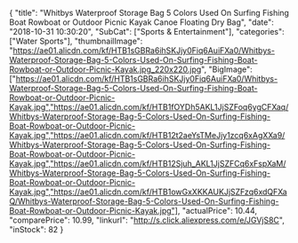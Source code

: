 {
	"title": "Whitbys Waterproof Storage Bag 5 Colors Used On Surfing  Fishing Boat Rowboat or Outdoor Picnic Kayak Canoe Floating Dry Bag",
	"date": "2018-10-31 10:30:20",
	"SubCat": ["Sports & Entertainment"],
	"categories": ["Water Sports"],
	"thumbnailImage": "https://ae01.alicdn.com/kf/HTB1sGBRa6ihSKJjy0Fiq6AuiFXa0/Whitbys-Waterproof-Storage-Bag-5-Colors-Used-On-Surfing-Fishing-Boat-Rowboat-or-Outdoor-Picnic-Kayak.jpg_220x220.jpg",
	"BigImage": ["https://ae01.alicdn.com/kf/HTB1sGBRa6ihSKJjy0Fiq6AuiFXa0/Whitbys-Waterproof-Storage-Bag-5-Colors-Used-On-Surfing-Fishing-Boat-Rowboat-or-Outdoor-Picnic-Kayak.jpg","https://ae01.alicdn.com/kf/HTB1fOYDh5AKL1JjSZFoq6ygCFXaq/Whitbys-Waterproof-Storage-Bag-5-Colors-Used-On-Surfing-Fishing-Boat-Rowboat-or-Outdoor-Picnic-Kayak.jpg","https://ae01.alicdn.com/kf/HTB12t2aeYsTMeJjy1zcq6xAgXXa9/Whitbys-Waterproof-Storage-Bag-5-Colors-Used-On-Surfing-Fishing-Boat-Rowboat-or-Outdoor-Picnic-Kayak.jpg","https://ae01.alicdn.com/kf/HTB12Sjuh_AKL1JjSZFCq6xFspXaM/Whitbys-Waterproof-Storage-Bag-5-Colors-Used-On-Surfing-Fishing-Boat-Rowboat-or-Outdoor-Picnic-Kayak.jpg","https://ae01.alicdn.com/kf/HTB1owGxXKKAUKJjSZFzq6xdQFXaQ/Whitbys-Waterproof-Storage-Bag-5-Colors-Used-On-Surfing-Fishing-Boat-Rowboat-or-Outdoor-Picnic-Kayak.jpg"],
	"actualPrice": 10.44,
	"comparePrice": 10.99,
	"linkurl": "http://s.click.aliexpress.com/e/JGVjS8C",
	"inStock": 82
}
